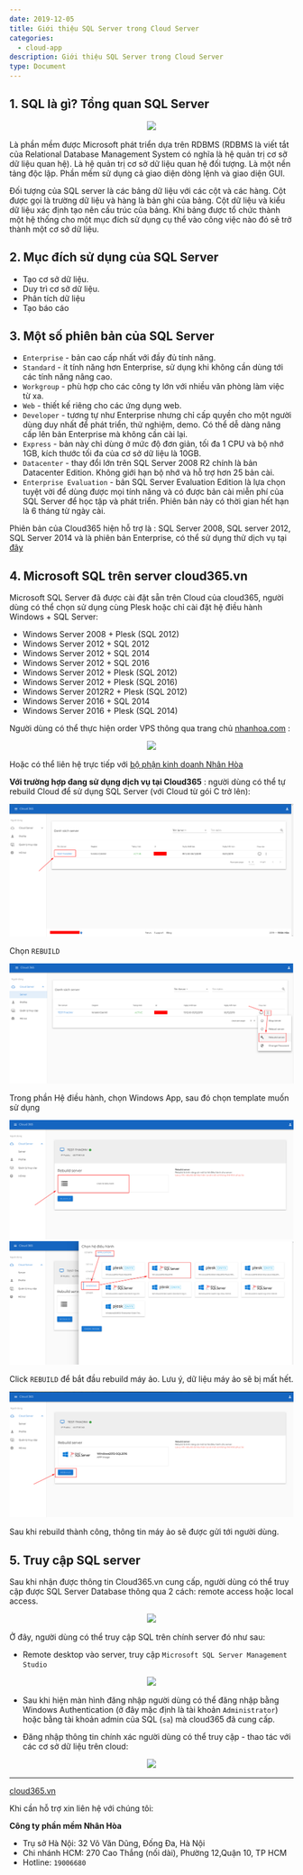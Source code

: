 ```yaml
---
date: 2019-12-05
title: Giới thiệu SQL Server trong Cloud Server
categories:
  - cloud-app
description: Giới thiệu SQL Server trong Cloud Server
type: Document
---
```


## 1. SQL là gì? Tổng quan SQL Server

<span style="display:block;text-align:center">![](/images/img-sql-cloud-server/sql_cloud.png)</span>

Là phần mềm được Microsoft phát triển dựa trên RDBMS (RDBMS là viết tắt của Relational Database Management System có nghĩa là hệ quản trị cơ sỡ dữ liệu quan hệ).
Là hệ quản trị cơ sở dữ liệu quan hệ đối tượng.
Là một nền tảng độc lập.
Phần mềm sử dụng cả giao diện dòng lệnh và giao diện GUI.

Đối tượng của SQL server là các bảng dữ liệu với các cột và các hàng. Cột được gọi là trường dữ liệu và hàng là bản ghi của bảng. Cột dữ liệu và kiểu dữ liệu xác định tạo nên cấu trúc của bảng. Khi bảng được tổ chức thành một hệ thống cho một mục đích sử dụng cụ thể vào công việc nào đó sẽ trở thành một cơ sở dữ liệu.

## 2. Mục đích sử dụng của SQL Server
- Tạo cơ sở dữ liệu.
- Duy trì cơ sở dữ liệu.
- Phân tích dữ liệu 
- Tạo báo cáo

## 3. Một số phiên bản của SQL Server
- `Enterprise` - bản cao cấp nhất với đầy đủ tính năng.
- `Standard` - ít tính năng hơn Enterprise, sử dụng khi không cần dùng tới các tính năng nâng cao.
- `Workgroup` - phù hợp cho các công ty lớn với nhiều văn phòng làm việc từ xa.
- `Web` - thiết kế riêng cho các ứng dụng web.
- `Developer` - tương tự như Enterprise nhưng chỉ cấp quyền cho một người dùng duy nhất để phát triển, thử nghiệm, demo. Có thể dễ dàng nâng cấp lên bản Enterprise mà không cần cài lại.
- `Express` - bản này chỉ dùng ở mức độ đơn giản, tối đa 1 CPU và bộ nhớ 1GB, kích thước tối đa của cơ sở dữ liệu là 10GB.
- `Datacenter` - thay đổi lớn trên SQL Server 2008 R2 chính là bản Datacenter Edition. Không giới hạn bộ nhớ và hỗ trợ hơn 25 bản cài.
- `Enterprise Evaluation` - bản SQL Server Evaluation Edition là lựa chọn tuyệt vời để dùng được mọi tính năng và có được bản cài miễn phí của SQL Server để học tập và phát triển. Phiên bản này có thời gian hết hạn là 6 tháng từ ngày cài.

Phiên bản của Cloud365 hiện hỗ trợ là : SQL Server 2008, SQL server 2012, SQL Server 2014 và là phiên bản Enterprise, có thể sử dụng thử dịch vụ tại <a href="https://cloud365.vn/" target="_blank">đây</a>

## 4. Microsoft SQL trên server cloud365.vn

Microsoft SQL Server đã được cài đặt sẵn trên Cloud của cloud365, người dùng có thể chọn sử dụng cùng Plesk hoặc chỉ cài đặt hệ điều hành Windows + SQL Server:
- Windows Server 2008 + Plesk (SQL 2012)
- Windows Server 2012 + SQL 2012
- Windows Server 2012 + SQL 2014
- Windows Server 2012 + SQL 2016
- Windows Server 2012 + Plesk (SQL 2012)
- Windows Server 2012 + Plesk (SQL 2016)
- Windows Server 2012R2 + Plesk (SQL 2012)
- Windows Server 2016 + SQL 2014
- Windows Server 2016 + Plesk (SQL 2014)

Người dùng có thể thực hiện order VPS thông qua trang chủ <a href="https://nhanhoa.com/" target="_blank">nhanhoa.com</a> :

<span style="display:block;text-align:center">![](/images/img-sql-cloud-server/sql_cloud4.png)</span>

Hoặc có thể liên hệ trực tiếp với <a href="https://nhanhoa.com/lien-he.html" target="_blank">bộ phận kinh doanh Nhân Hòa</a>

**Với trường hợp đang sử dụng dịch vụ tại Cloud365** : người dùng có thể tự rebuild Cloud để sử dụng SQL Server (với Cloud từ gói C trở lên):

<span style="display:block;text-align:center">![](/images/img-sql-cloud-server/screenshot.png)</span>

Chọn `REBUILD`

<span style="display:block;text-align:center">![](/images/img-sql-cloud-server/screenshot_1.png)</span>

Trong phần Hệ điều hành, chọn Windows App, sau đó chọn template muốn sử dụng

<span style="display:block;text-align:center">![](/images/img-sql-cloud-server/screenshot_2.png)</span>
<span style="display:block;text-align:center">![](/images/img-sql-cloud-server/screenshot_3.png)</span>

Click `REBUILD` để bắt đầu rebuild máy ảo. Lưu ý, dữ liệu máy ảo sẽ bị mất hết.

<span style="display:block;text-align:center">![](/images/img-sql-cloud-server/screenshot_4.png)</span>

Sau khi rebuild thành công, thông tin máy ảo sẽ được gửi tới người dùng.

## 5. Truy cập SQL server 

Sau khi nhận được thông tin Cloud365.vn cung cấp, người dùng có thể truy cập được SQL Server Database thông qua 2 cách: remote access hoặc local access. 

<span style="display:block;text-align:center">![](/images/img-sql-cloud-server/sql_cloud5.png)</span>

Ở đây, người dùng có thể truy cập SQL trên chính server đó như sau:

- Remote desktop vào server, truy cập `Microsoft SQL Server Management Studio`

<span style="display:block;text-align:center">![](/images/img-sql-cloud-server/sql_cloud1.png)</span>

- Sau khi hiện màn hình đăng nhập người dùng có thể đăng nhập bằng Windows Authentication (ở đây mặc định là tài khoản `Administrator`) hoặc bằng tài khoản admin của SQL (`sa`) mà cloud365 đã cung cấp.

- Đăng nhập thông tin chính xác người dùng có thể truy cập - thao tác với các cơ sở dữ liệu trên cloud:

<span style="display:block;text-align:center">![](/images/img-sql-cloud-server/sql_cloud3.png)</span>


---
<a href="https://cloud365.vn/" target="_blank">cloud365.vn</a>

Khi cần hỗ trợ xin liên hệ với chúng tôi:

**Công ty phần mềm Nhân Hòa**
- Trụ sở Hà Nội: 32 Võ Văn Dũng, Đống Đa, Hà Nội
- Chi nhánh HCM: 270 Cao Thắng (nối dài), Phường 12,Quận 10, TP HCM
- Hotline: `19006680`
